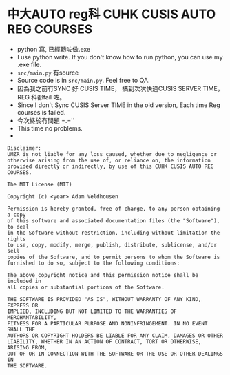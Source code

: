 # 中大AUTO reg科 CUHK CUSIS AUTO REG COURSES


- python 寫, 已經轉咗做.exe
- I use python write. If you don't know how to run python, you can use my .exe file.
- `src/main.py` 有source
- Source code is in `src/main.py`. Feel free to QA. 
- 因為我之前冇SYNC 好 CUSIS TIME， 搞到次次快過CUSIS SERVER TIME，REG 科都fail 咗。
- Since I don't Sync CUSIS Server TIME in the old version, Each time Reg courses is failed. 
- 今次終於冇問題 =.='' 
- This time no problems.
- 
```
Disclaimer:
UMZR is not liable for any loss caused, whether due to negligence or otherwise arising from the use of, or reliance on, the information provided directly or indirectly, by use of this CUHK CUSIS AUTO REG COURSES.

```
```
The MIT License (MIT)

Copyright (c) <year> Adam Veldhousen

Permission is hereby granted, free of charge, to any person obtaining a copy
of this software and associated documentation files (the "Software"), to deal
in the Software without restriction, including without limitation the rights
to use, copy, modify, merge, publish, distribute, sublicense, and/or sell
copies of the Software, and to permit persons to whom the Software is
furnished to do so, subject to the following conditions:

The above copyright notice and this permission notice shall be included in
all copies or substantial portions of the Software.

THE SOFTWARE IS PROVIDED "AS IS", WITHOUT WARRANTY OF ANY KIND, EXPRESS OR
IMPLIED, INCLUDING BUT NOT LIMITED TO THE WARRANTIES OF MERCHANTABILITY,
FITNESS FOR A PARTICULAR PURPOSE AND NONINFRINGEMENT. IN NO EVENT SHALL THE
AUTHORS OR COPYRIGHT HOLDERS BE LIABLE FOR ANY CLAIM, DAMAGES OR OTHER
LIABILITY, WHETHER IN AN ACTION OF CONTRACT, TORT OR OTHERWISE, ARISING FROM,
OUT OF OR IN CONNECTION WITH THE SOFTWARE OR THE USE OR OTHER DEALINGS IN
THE SOFTWARE.

```
